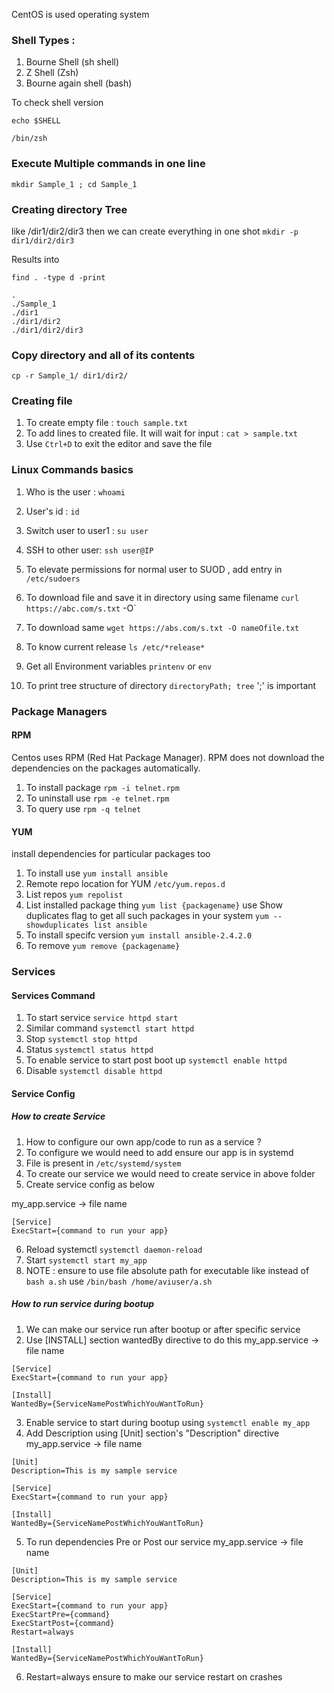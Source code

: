
CentOS is used operating system

### Shell Types :
1. Bourne Shell (sh shell)
2. Z Shell (Zsh)
3. Bourne again shell (bash)

To check shell version

`echo $SHELL`
```
/bin/zsh
```
### Execute Multiple commands in one line

`mkdir Sample_1 ; cd Sample_1`

### Creating directory Tree
like /dir1/dir2/dir3 then we can create everything in one shot
`mkdir -p  dir1/dir2/dir3`

Results into

`find . -type d -print`
```
.
./Sample_1
./dir1
./dir1/dir2
./dir1/dir2/dir3
````

### Copy directory and all of its contents

`cp -r Sample_1/ dir1/dir2/`


### Creating file

1. To create empty file : `touch sample.txt`
2. To add lines to created file. It will wait for input : `cat > sample.txt`
3. Use `Ctrl+D` to exit the editor and save the file


### Linux Commands basics


 1. Who is the user : `whoami`

 2. User's id : `id`

 3. Switch user to user1 : `su user`

 4. SSH to other user: `ssh user@IP`

 5. To elevate permissions for normal user to SUOD , add entry in `/etc/sudoers`

 6. To download file and save it in directory using same filename `curl https://abc.com/s.txt` -O`

 7. To download same `wget https://abs.com/s.txt -O nameOfile.txt`

 8. To know current release `ls /etc/*release*`

 9. Get all Environment variables `printenv` or `env`

 10. To print tree structure of directory `directoryPath; tree` ';' is important


### Package Managers

#### RPM
Centos uses RPM (Red Hat Package Manager). RPM does not download the
dependencies on the packages automatically.

1. To install package `rpm -i telnet.rpm`
2. To uninstall use `rpm -e telnet.rpm`
3. To query use `rpm -q telnet`


#### YUM

install dependencies for particular packages too
1. To install use `yum install ansible`
2. Remote repo location for YUM `/etc/yum.repos.d`
3. List repos `yum repolist`
4. List installed package thing `yum list {packagename}` use Show duplicates
flag to get all such packages in your system `yum --showduplicates list ansible`
5. To install specifc version `yum install ansible-2.4.2.0`
6. To remove `yum remove {packagename}`


### Services

#### Services Command

1. To start service `service httpd start`
2. Similar command `systemctl start httpd`
3. Stop `systemctl stop httpd`
4. Status `systemctl status httpd`
5. To enable service to start post boot up `systemctl enable httpd`
6. Disable `systemctl disable httpd`


#### Service Config

##### How to create Service
1. How to configure our own app/code to run as a service ?
2. To configure we would need to add ensure our app is in systemd
3. File is present in `/etc/systemd/system`
4. To create our service we would need to create service in above folder
5. Create service config as below

  my_app.service -> file name
  ```
  [Service]
  ExecStart={command to run your app}
  ```
6. Reload systemctl `systemctl daemon-reload`
7. Start `systemctl start my_app`
8. NOTE : ensure to use file absolute path for executable like instead of
  `bash a.sh` use `/bin/bash /home/aviuser/a.sh`

##### How to run service during bootup
1. We can make our service run after bootup or after specific service
2. Use [INSTALL] section wantedBy directive to do this
  my_app.service -> file name
  ```
  [Service]
  ExecStart={command to run your app}

  [Install]
  WantedBy={ServiceNamePostWhichYouWantToRun}
  ```
3. Enable service to start during bootup using `systemctl enable my_app`
4. Add Description using [Unit] section's "Description" directive
  my_app.service -> file name
  ```
  [Unit]
  Description=This is my sample service

  [Service]
  ExecStart={command to run your app}

  [Install]
  WantedBy={ServiceNamePostWhichYouWantToRun}
  ```
5. To run dependencies Pre or Post our service
  my_app.service -> file name
  ```
  [Unit]
  Description=This is my sample service

  [Service]
  ExecStart={command to run your app}
  ExecStartPre={command}
  ExecStartPost={command}
  Restart=always

  [Install]
  WantedBy={ServiceNamePostWhichYouWantToRun}
  ```
  6. Restart=always ensure to make our service restart on crashes
